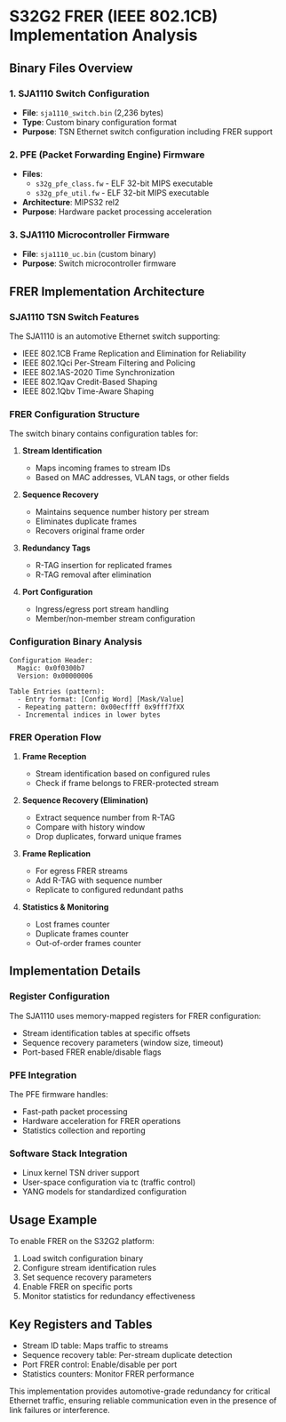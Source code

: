 # S32G2 FRER (IEEE 802.1CB) Implementation Analysis

## Binary Files Overview

### 1. SJA1110 Switch Configuration
- **File**: `sja1110_switch.bin` (2,236 bytes)
- **Type**: Custom binary configuration format
- **Purpose**: TSN Ethernet switch configuration including FRER support

### 2. PFE (Packet Forwarding Engine) Firmware
- **Files**:
  - `s32g_pfe_class.fw` - ELF 32-bit MIPS executable
  - `s32g_pfe_util.fw` - ELF 32-bit MIPS executable
- **Architecture**: MIPS32 rel2
- **Purpose**: Hardware packet processing acceleration

### 3. SJA1110 Microcontroller Firmware
- **File**: `sja1110_uc.bin` (custom binary)
- **Purpose**: Switch microcontroller firmware

## FRER Implementation Architecture

### SJA1110 TSN Switch Features
The SJA1110 is an automotive Ethernet switch supporting:
- IEEE 802.1CB Frame Replication and Elimination for Reliability
- IEEE 802.1Qci Per-Stream Filtering and Policing
- IEEE 802.1AS-2020 Time Synchronization
- IEEE 802.1Qav Credit-Based Shaping
- IEEE 802.1Qbv Time-Aware Shaping

### FRER Configuration Structure

The switch binary contains configuration tables for:

1. **Stream Identification**
   - Maps incoming frames to stream IDs
   - Based on MAC addresses, VLAN tags, or other fields

2. **Sequence Recovery**
   - Maintains sequence number history per stream
   - Eliminates duplicate frames
   - Recovers original frame order

3. **Redundancy Tags**
   - R-TAG insertion for replicated frames
   - R-TAG removal after elimination

4. **Port Configuration**
   - Ingress/egress port stream handling
   - Member/non-member stream configuration

### Configuration Binary Analysis

```
Configuration Header:
  Magic: 0x0f0300b7
  Version: 0x00000006

Table Entries (pattern):
  - Entry format: [Config Word] [Mask/Value]
  - Repeating pattern: 0x00ecffff 0x9fff7fXX
  - Incremental indices in lower bytes
```

### FRER Operation Flow

1. **Frame Reception**
   - Stream identification based on configured rules
   - Check if frame belongs to FRER-protected stream

2. **Sequence Recovery (Elimination)**
   - Extract sequence number from R-TAG
   - Compare with history window
   - Drop duplicates, forward unique frames

3. **Frame Replication**
   - For egress FRER streams
   - Add R-TAG with sequence number
   - Replicate to configured redundant paths

4. **Statistics & Monitoring**
   - Lost frames counter
   - Duplicate frames counter
   - Out-of-order frames counter

## Implementation Details

### Register Configuration
The SJA1110 uses memory-mapped registers for FRER configuration:
- Stream identification tables at specific offsets
- Sequence recovery parameters (window size, timeout)
- Port-based FRER enable/disable flags

### PFE Integration
The PFE firmware handles:
- Fast-path packet processing
- Hardware acceleration for FRER operations
- Statistics collection and reporting

### Software Stack Integration
- Linux kernel TSN driver support
- User-space configuration via tc (traffic control)
- YANG models for standardized configuration

## Usage Example

To enable FRER on the S32G2 platform:

1. Load switch configuration binary
2. Configure stream identification rules
3. Set sequence recovery parameters
4. Enable FRER on specific ports
5. Monitor statistics for redundancy effectiveness

## Key Registers and Tables

- Stream ID table: Maps traffic to streams
- Sequence recovery table: Per-stream duplicate detection
- Port FRER control: Enable/disable per port
- Statistics counters: Monitor FRER performance

This implementation provides automotive-grade redundancy for critical Ethernet traffic, ensuring reliable communication even in the presence of link failures or interference.